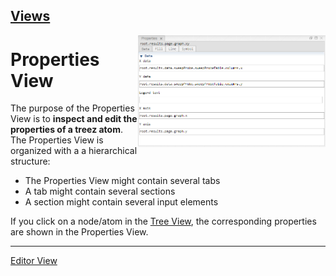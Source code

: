 [Views](../views.md)
----
<img align="right" width="300" src="../images/properties_view.png">

# Properties View

The purpose of the Properties View is to **inspect and edit the properties of a treez atom**. The Properties View is organized with a  a hierarchical structure:

* The Properties View might contain several tabs
* A tab might contain several sections
* A section might contain several input elements

If you click on a node/atom in the [Tree View](./tree_view.md), the corresponding properties are shown in the Properties View. 

----

[Editor View](./editor_view.md)
